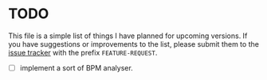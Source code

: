 # TODO
This file is a simple list of things I have planned for upcoming versions. If you have suggestions or improvements to the list, please submit them to the [issue tracker](https://github.com/CytoDev/FrequencyCalculator/issues/new) with the prefix `FEATURE-REQUEST`.

 - [ ] implement a sort of BPM analyser.
